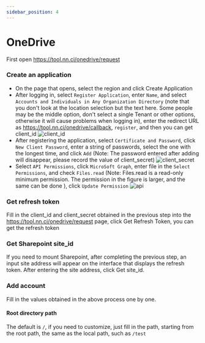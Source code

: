 ```yaml
---
sidebar_position: 4
---
```


# OneDrive

First open https://tool.nn.ci/onedrive/request

### Create an application
<!-- > If you use the international version of OneDrive, you can also choose to skip this step and use the default client provided. -->
- On the page that opens, select the region and click Create Application
- After logging in, select `Register Application`, enter `Name`, and select `Accounts and Individuals in Any Organization Directory` (note that you don't look at the location selection but the text here. Some people may be the middle option, don't select a single Tenant or other options, otherwise it will cause problems when logging in), enter the redirect URL as https://tool.nn.ci/onedrive/callback, `register`, and then you can get client_id
  ![client_id](https://store.heytapimage.com/cdo-portal/feedback/202111/24/998aa05659a10e87b3f2161d844263f8.png)
- After registering the application, select `Certificate and Password`, click `New Client Password`, enter a string of passwords, select the one with the longest time, and click `Add`
(Note: The password entered after adding will disappear, please record the value of client_secret)
  ![client_secret](https://store.heytapimage.com/cdo-portal/feedback/202111/24/a3c7b8fd2a6577ee62404ad054ebbe90.png)
- Select `API Permissions`, click `MicroSoft Graph`, enter file in the `Select Permissions`, and check `Files.read` (Note: Files.read is a read-only minimum permission. The permission in the figure is larger, and the same can be done ), click `Update Permission`
  ![api](https://store.heytapimage.com/cdo-portal/feedback/202111/24/15cf3a64994935cdda76185cc181fad1.png)
### Get refresh token
Fill in the client_id and client_secret obtained in the previous step into the https://tool.nn.ci/onedrive/request page, click Get Refresh Token, you can get the refresh token

### Get Sharepoint site_id
If you need to mount Sharepoint, after completing the previous step, an input site address will appear on the interface that displays the refresh token. After entering the site address, click Get site_id.
### Add account
Fill in the values ​​obtained in the above process one by one.
#### Root directory path
The default is `/`, if you need to customize, just fill in the path, starting from the root path, the same as the local path, such as `/test`